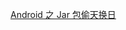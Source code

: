 [Android 之 Jar 包偷天换日](http://note.youdao.com/noteshare?id=cf42cf0920caa381a819604034307049&sub=72415E557A204609AE49FD61B129DDAC)
